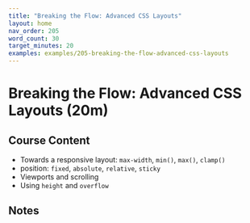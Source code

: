 ```yaml
---
title: "Breaking the Flow: Advanced CSS Layouts"
layout: home
nav_order: 205
word_count: 30
target_minutes: 20
examples: examples/205-breaking-the-flow-advanced-css-layouts
---
```

# Breaking the Flow: Advanced CSS Layouts (20m)

## Course Content

- Towards a responsive layout: `max-width`, `min()`, `max()`, `clamp()`
- position: `fixed`, `absolute`, `relative`, `sticky`
- Viewports and scrolling
- Using `height` and `overflow`

## Notes













